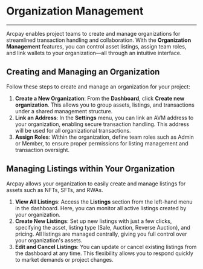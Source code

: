 # Organization Management

---

Arcpay enables project teams to create and manage organizations for streamlined transaction handling and collaboration. With the **Organization Management** features, you can control asset listings, assign team roles, and link wallets to your organization—all through an intuitive interface.

## Creating and Managing an Organization

Follow these steps to create and manage an organization for your project:

1. **Create a New Organization**: From the **Dashboard**, click **Create new organization**. This allows you to group assets, listings, and transactions under a shared management structure.
2. **Link an Address**: In the **Settings** menu, you can link an AVM address to your organization, enabling secure transaction handling. This address will be used for all organizational transactions.
3. **Assign Roles**: Within the organization, define team roles such as Admin or Member, to ensure proper permissions for listing management and transaction oversight.

## Managing Listings within Your Organization

Arcpay allows your organization to easily create and manage listings for assets such as NFTs, SFTs, and RWAs.

1. **View All Listings**: Access the **Listings** section from the left-hand menu in the dashboard. Here, you can monitor all active listings created by your organization.
2. **Create New Listings**: Set up new listings with just a few clicks, specifying the asset, listing type (Sale, Auction, Reverse Auction), and pricing. All listings are managed centrally, giving you full control over your organization's assets.
3. **Edit and Cancel Listings**: You can update or cancel existing listings from the dashboard at any time. This flexibility allows you to respond quickly to market demands or project changes.


